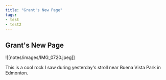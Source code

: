 ```yaml
---
title: "Grant's New Page"
tags: 
- test
- test2
---
```

## Grant's New Page

![[notes/images/IMG_0720.jpeg]]

This is a cool rock I saw during yesterday's stroll near Buena Vista Park in Edmonton.